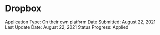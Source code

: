# Dropbox

Application Type: On their own platform
Date Submitted: August 22, 2021
Last Update Date: August 22, 2021
Status Progress: Applied